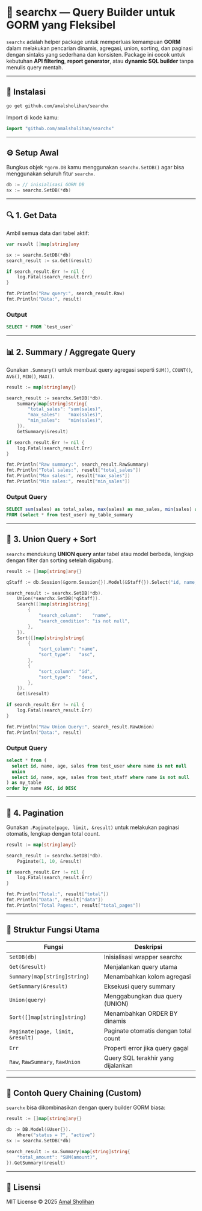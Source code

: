 # 🧠 searchx — Query Builder untuk GORM yang Fleksibel

`searchx` adalah helper package untuk memperluas kemampuan **GORM** dalam melakukan pencarian dinamis, agregasi, union, sorting, dan paginasi dengan sintaks yang sederhana dan konsisten.
Package ini cocok untuk kebutuhan **API filtering**, **report generator**, atau **dynamic SQL builder** tanpa menulis query mentah.

---

## 🚀 Instalasi

```bash
go get github.com/amalsholihan/searchx
```

Import di kode kamu:

```go
import "github.com/amalsholihan/searchx"
```

---

## ⚙️ Setup Awal

Bungkus objek `*gorm.DB` kamu menggunakan `searchx.SetDB()` agar bisa menggunakan seluruh fitur `searchx`.

```go
db := // inisialisasi GORM DB
sx := searchx.SetDB(*db)
```

---

## 🔍 1. Get Data

Ambil semua data dari tabel aktif:

```go
var result []map[string]any

sx := searchx.SetDB(*db)
search_result := sx.Get(&result)

if search_result.Err != nil {
    log.Fatal(search_result.Err)
}

fmt.Println("Raw query:", search_result.Raw)
fmt.Println("Data:", result)
```

### Output

```sql
SELECT * FROM `test_user`
```

---

## 📊 2. Summary / Aggregate Query

Gunakan `.Summary()` untuk membuat query agregasi seperti `SUM()`, `COUNT()`, `AVG()`, `MIN()`, `MAX()`.

```go
result := map[string]any{}

search_result := searchx.SetDB(*db).
    Summary(map[string]string{
        "total_sales": "sum(sales)",
        "max_sales":   "max(sales)",
        "min_sales":   "min(sales)",
    }).
    GetSummary(&result)

if search_result.Err != nil {
    log.Fatal(search_result.Err)
}

fmt.Println("Raw summary:", search_result.RawSummary)
fmt.Println("Total sales:", result["total_sales"])
fmt.Println("Max sales:", result["max_sales"])
fmt.Println("Min sales:", result["min_sales"])
```

### Output Query

```sql
SELECT sum(sales) as total_sales, max(sales) as max_sales, min(sales) as min_sales
FROM (select * from test_user) my_table_summary
```

---

## 🔄 3. Union Query + Sort

`searchx` mendukung **UNION query** antar tabel atau model berbeda, lengkap dengan filter dan sorting setelah digabung.

```go
result := []map[string]any{}

qStaff := db.Session(&gorm.Session{}).Model(&Staff{}).Select("id, name, age, sales")

search_result := searchx.SetDB(*db).
    Union(*searchx.SetDB(*qStaff)).
    Search([]map[string]string{
        {
            "search_column":    "name",
            "search_condition": "is not null",
        },
    }).
    Sort([]map[string]string{
        {
            "sort_column": "name",
            "sort_type":   "asc",
        },
        {
            "sort_column": "id",
            "sort_type":   "desc",
        },
    }).
    Get(&result)

if search_result.Err != nil {
    log.Fatal(search_result.Err)
}

fmt.Println("Raw Union Query:", search_result.RawUnion)
fmt.Println("Data:", result)
```

### Output Query

```sql
select * from (
  select id, name, age, sales from test_user where name is not null
  union
  select id, name, age, sales from test_staff where name is not null
) as my_table
order by name ASC, id DESC
```

---

## 📄 4. Pagination

Gunakan `.Paginate(page, limit, &result)` untuk melakukan paginasi otomatis, lengkap dengan total count.

```go
result := map[string]any{}

search_result := searchx.SetDB(*db).
    Paginate(1, 10, &result)

if search_result.Err != nil {
    log.Fatal(search_result.Err)
}

fmt.Println("Total:", result["total"])
fmt.Println("Data:", result["data"])
fmt.Println("Total Pages:", result["total_pages"])
```

---

## 🧱 Struktur Fungsi Utama

| Fungsi                           | Deskripsi                            |
| -------------------------------- | ------------------------------------ |
| `SetDB(db)`                      | Inisialisasi wrapper searchx         |
| `Get(&result)`                   | Menjalankan query utama              |
| `Summary(map[string]string)`     | Menambahkan kolom agregasi           |
| `GetSummary(&result)`            | Eksekusi query summary               |
| `Union(query)`                   | Menggabungkan dua query (UNION)      |
| `Sort([]map[string]string)`      | Menambahkan ORDER BY dinamis         |
| `Paginate(page, limit, &result)` | Paginate otomatis dengan total count |
| `Err`                            | Properti error jika query gagal      |
| `Raw`, `RawSummary`, `RawUnion`  | Query SQL terakhir yang dijalankan   |

---

## 🧩 Contoh Query Chaining (Custom)

`searchx` bisa dikombinasikan dengan query builder GORM biasa:

```go
result := []map[string]any{}

db := DB.Model(&User{}).
    Where("status = ?", "active")
sx := searchx.SetDB(*db)

search_result := sx.Summary(map[string]string{
    "total_amount": "SUM(amount)",
}).GetSummary(&result)
```

---

## 🧠 Lisensi

MIT License © 2025 [Amal Sholihan](https://github.com/amalsholihan)
